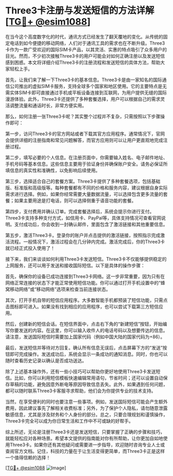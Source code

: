 # Three3卡注册与发送短信的方法详解[[TG💪+ @esim1088](https://t.me/s/esim1088)]

在当今这个高度数字化的时代，通讯方式已经发生了翻天覆地的变化。从传统的固定电话到如今便捷的移动网络，人们对于通讯工具的需求也在不断升级。Three3卡作为一款广受欢迎的国际SIM卡产品，以其灵活、实惠的特点吸引了众多用户的目光。然而，不少初次接触Three3卡的用户可能会对如何正确注册以及发送短信感到困惑。本文将详细介绍Three3卡的注册流程和发送短信的具体方法，帮助大家轻松上手。

首先，让我们来了解一下Three3卡的基本信息。Three3卡是由一家知名的国际通信公司推出的虚拟SIM卡服务，支持全球多个国家和地区使用。它的主要特点是无需实体SIM卡即可直接通过手机或平板设备连接到互联网，为用户提供无缝的国际漫游体验。此外，Three3卡还提供了多种套餐选择，用户可以根据自己的需求灵活调整流量和通话时长，非常方便实用。

那么，如何注册一张Three3卡呢？其实整个过程并不复杂，只需按照以下步骤操作即可：

第一步，访问Three3卡的官方网站或者下载其官方应用程序。通常情况下，官网会提供详细的注册指南和常见问题解答，而官方应用则可以让用户更直观地完成注册过程。

第二步，填写必要的个人信息。在注册页面中，你需要输入姓名、电子邮件地址、手机号码等基本信息。这些信息主要用于验证身份并确保账户安全。请务必保证所填信息的真实性和准确性，以免影响后续使用。

第三步，选择适合自己的套餐方案。Three3卡提供了多种套餐选项，包括基础版、标准版和高级版等。每种套餐都有不同的价格和服务内容，建议根据自身实际需求进行选择。例如，如果你经常需要大量数据流量，可以选择包含更多流量的套餐；如果主要用途是打电话，则可以选择侧重于语音功能的套餐。

第四步，支付费用并确认订单。完成套餐选择后，系统会提示你进行支付。Three3卡支持多种支付方式，如信用卡、PayPal等，具体支持情况可查看官网说明。支付成功后，你会收到一封确认邮件，里面包含了激活链接和其他重要信息。

第五步，激活Three3卡。登录你的账户并点击提供的激活链接，按照指示完成激活流程。一般情况下，激活过程会在几分钟内完成。激活完成后，你的Three3卡就已经正式投入使用了！

接下来，我们来谈谈如何利用Three3卡发送短信。Three3卡不仅能够提供稳定的上网服务，还可以用于发送和接收国际短信。以下是具体的操作步骤：

首先，确保你的设备已成功连接到Three3卡网络。这一步非常重要，因为只有在网络正常连接的状态下才能正常使用短信功能。你可以通过打开手机设置中的“蜂窝移动网络”或“移动网络”选项来检查当前连接状态。

其次，打开手机自带的短信应用程序。大多数智能手机都预装了短信功能，只需点击图标即可进入。如果没有找到相应的应用程序，也可以尝试下载第三方短信应用。

然后，创建新的短信会话。在短信界面中，点击右下角的“新建短信”按钮，开始编写你要发送的内容。在这里，你可以输入收件人的电话号码以及想要传达的信息。请注意，发送国际短信时需要加上国家代码（例如中国大陆的国家代码为+86）。

最后，发送短信并等待对方回复。确认所有信息无误后，点击屏幕下方的“发送”按钮即可完成操作。发送成功后，系统会显示一条成功的通知消息。同时，你也可以随时查看历史记录以确认是否成功送达。

除了上述基本操作外，还有一些小技巧可以帮助你更好地使用Three3卡发送短信。比如，你可以利用短信模板快速编辑常用语句，节省时间；还可以设置自动保存草稿的功能，避免因意外断电等原因导致信息丢失。此外，如果遇到任何问题，都可以随时联系Three3卡客服寻求帮助，他们会为你提供专业的技术支持。

当然，在享受便利的同时也要注意一些事项。例如，发送国际短信可能会产生额外费用，因此建议事先了解相关收费标准；另外，为了保护个人隐私，请勿随意泄露敏感信息，尤其是涉及财务和个人身份的部分。总之，只要合理规划和谨慎操作，Three3卡完全可以成为你日常生活和工作中不可或缺的好帮手。

综上所述，无论是注册Three3卡还是发送短信，只要掌握了正确的步骤和技巧，就能轻松应对各种场景。希望本文提供的指南能对你有所帮助，让你更加自如地使用Three3卡。如果你还有其他疑问或需要进一步指导，欢迎随时咨询专业人士或查阅官方文档。记住，科技的力量在于让生活变得更简单，而Three3卡正是这样一个值得信赖的选择！

[[TG💪+ @esim1088](https://t.me/s/esim1088) ![Image](https://i.postimg.cc/4NQfJmqS/Snipaste-2025-05-13-00-14-12.png)]